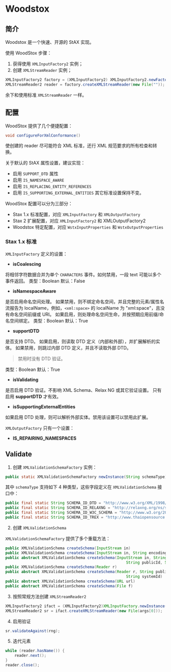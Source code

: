# Woodstox

## 简介

Woodstox 是一个快速、开源的 StAX 实现。

使用 WoodStox 步骤：
1. 获得使用 `XMLInputFactory2` 实例；
2. 创建 `XMLStreamReader` 实例；

```java
XMLInputFactory2 factory = (XMLInputFactory2) XMLInputFactory2.newFactory();
XMLStreamReader2 reader = factory.createXMLStreamReader(new File(""));
```

余下和使用标准 `XMLStreamReader` 一样。

## 配置

WoodStox 提供了几个便捷配置：

```java
void configureForXmlConformance()
```
使创建的 reader 尽可能符合 XML 标准，还行 XML 规范要求的所有检查和转换。

关于默认的 StAX 属性设置，建议实现：
- 启用 `SUPPORT_DTD` 属性
- 启用 `IS_NAMESPACE_AWARE`
- 启用 `IS_REPLACING_ENTITY_REFERENCES`
- 启用 `IS_SUPPORTING_EXTERNAL_ENTITIES`
其它标准设置保持不变。

WoodStox 配置可以分为三部分：

- Stax 1.x 标准配置，对应 `XMLInputFactory` 和 `XMLOutputFactory`
- Stax 2 扩展配置，对应 `XMLInputFactory2` 和 XMLOutputFactory2
- Woodstox 特定配置，对应 `WstxInputProperties` 和 `WstxOutputProperties`

### Stax 1.x 标准

`XMLInputFactory` 定义的设置：

- **isCoalescing**

将相邻字符数据合并为单个 `CHARACTERS` 事件。如何禁用，一段 text 可能以多个事件返回。
类型：Boolean
默认：False

- **isNamespaceAware**

是否启用命名空间处理。
如果禁用，则不绑定命名空间，并且完整的元素/属性名流报告为 localName，例如，`<xml:space>` 的 localName 为 "xml:space"，且没有命名空间前缀或 URI。
如果启用，则处理命名空间生命，并按预期应用前缀/命名空间绑定。
类型：Boolean
默认：True

- **supportDTD**

是否支持 DTD。
如果启用，则读取 DTD 定义（内部和外部），并扩展解析的实体。
如果禁用，则跳过内部 DTD 定义，并且不读取外部 DTD。
> 禁用时没有 DTD 验证。

类型：Boolean
默认：True

- **isValidating**

是否启用 DTD 验证。不影响 XML Schema、Relax NG 或其它验证设置。
只有启用 **supportDTD** 才有效。

- **isSupportingExternalEntities**

如果启用 DTD 处理，则可以解析外部实体。禁用该设置可以禁用此扩展。

`XMLOutputFactory` 只有一个设置：

- **IS_REPAIRING_NAMESPACES**



## Validate

1. 创建 `XMLValidationSchemaFactory` 实例：

```java
public static XMLValidationSchemaFactory newInstance(String schemaType);
```

其中 `schemaType` 支持如下 4 种类型，这些字段定义在 `XMLValidationSchema` 接口中：

```java
public final static String SCHEMA_ID_DTD = "http://www.w3.org/XML/1998/namespace";
public final static String SCHEMA_ID_RELAXNG = "http://relaxng.org/ns/structure/0.9";
public final static String SCHEMA_ID_W3C_SCHEMA = "http://www.w3.org/2001/XMLSchema";
public final static String SCHEMA_ID_TREX = "http://www.thaiopensource.com/trex";
```

2. 创建 `XMLValidationSchema`

`XMLValidationSchemaFactory` 提供了多个重载方法：

```java
public XMLValidationSchema createSchema(InputStream in)
public XMLValidationSchema createSchema(InputStream in, String encoding)
public abstract XMLValidationSchema createSchema(InputStream in, String encoding,
                                                     String publicId, String systemId)
public XMLValidationSchema createSchema(Reader r)
public abstract XMLValidationSchema createSchema(Reader r, String publicId,
                                                     String systemId)
public abstract XMLValidationSchema createSchema(URL url)
public abstract XMLValidationSchema createSchema(File f)                                                     
```

3. 按照常规方法创建 `XMLStreamReader2`

```java
XMLInputFactory2 ifact = (XMLInputFactory2)XMLInputFactory.newInstance();
XMLStreamReader2 sr = ifact.createXMLStreamReader(new File(args[0]));
```

4. 启用验证

```java
sr.validateAgainst(rng);
```

5. 迭代元素

```java
while (reader.hasName()) {
    reader.next();
}
reader.close();
```
